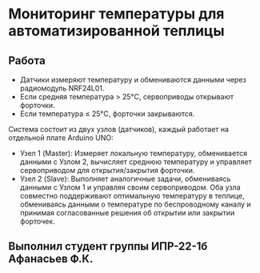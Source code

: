 # Мониторинг температуры для автоматизированной теплицы

## Работа
- Датчики измеряют температуру и обмениваются данными через радиомодуль NRF24L01.
- Если средняя температура > 25°C, сервоприводы открывают форточки.
- Если температура ≤ 25°C, форточки закрываются.

Система состоит из двух узлов (датчиков), каждый работает на отдельной плате Arduino UNO:
- Узел 1 (Master): Измеряет локальную температуру, обменивается данными с Узлом 2, вычисляет среднюю температуру и управляет сервоприводом для открытия/закрытия форточки.
- Узел 2 (Slave): Выполняет аналогичные задачи, обмениваясь данными с Узлом 1 и управляя своим сервоприводом.
Оба узла совместно поддерживают оптимальную температуру в теплице, обмениваясь данными о температуре по беспроводному каналу и принимая согласованные решения об открытии или закрытии форточек.

## Выполнил студент группы ИПР-22-1б Афанасьев Ф.К.